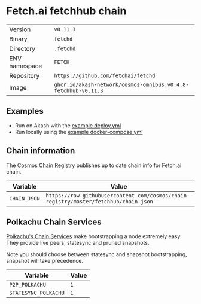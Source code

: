 # Fetch.ai fetchhub chain

| | |
|---|---|
|Version|`v0.11.3`|
|Binary|`fetchd`|
|Directory|`.fetchd`|
|ENV namespace|`FETCH`|
|Repository|`https://github.com/fetchai/fetchd`|
|Image|`ghcr.io/akash-network/cosmos-omnibus:v0.4.8-fetchhub-v0.11.3`|

## Examples

- Run on Akash with the [example deploy.yml](./deploy.yml)
- Run locally using the [example docker-compose.yml](./docker-compose.yml)

## Chain information

The [Cosmos Chain Registry](https://github.com/cosmos/chain-registry) publishes up to date chain info for Fetch.ai chain.

|Variable|Value|
|---|---|
|`CHAIN_JSON`|`https://raw.githubusercontent.com/cosmos/chain-registry/master/fetchhub/chain.json`|

## Polkachu Chain Services

[Polkachu's Chain Services](https://www.polkachu.com/) make bootstrapping a node extremely easy. They provide live peers, statesync and pruned snapshots.

Note you should choose between statesync and snapshot bootstrapping, snapshot will take precedence.

|Variable|Value|
|---|---|
|`P2P_POLKACHU`|`1`|
|`STATESYNC_POLKACHU`|`1`|
